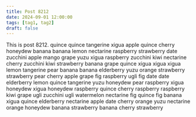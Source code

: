 ```yaml
---
title: Post 8212
date: 2024-09-01 12:00:00
tags: [tag1, tag2]
draft: false
---
```

This is post 8212.
quince
quince
tangerine
xigua
apple
quince
cherry
honeydew
banana
banana
lemon
nectarine
raspberry
strawberry
date
zucchini
apple
mango
grape
yuzu
xigua
raspberry
zucchini
kiwi
nectarine
cherry
zucchini
kiwi
strawberry
banana
grape
quince
xigua
xigua
xigua
lemon
tangerine
pear
banana
banana
elderberry
yuzu
orange
strawberry
strawberry
pear
cherry
apple
grape
fig
raspberry
ugli
fig
date
date
elderberry
lemon
quince
tangerine
yuzu
honeydew
pear
raspberry
xigua
honeydew
xigua
honeydew
raspberry
quince
cherry
raspberry
raspberry
kiwi
grape
ugli
zucchini
ugli
watermelon
nectarine
fig
quince
fig
banana
xigua
quince
elderberry
nectarine
apple
date
cherry
orange
yuzu
nectarine
orange
honeydew
banana
strawberry
banana
cherry
strawberry
